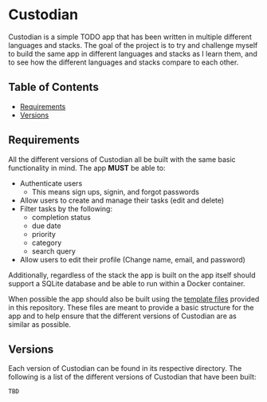 # Custodian

Custodian is a simple TODO app that has been written in multiple different languages and stacks. The goal of the project is to try and challenge myself to build the same app in different languages and stacks as I learn them, and to see how the different languages and stacks compare to each other.

## Table of Contents

- [Requirements](#requirements)
- [Versions](#versions)

## Requirements

All the different versions of Custodian all be built with the same basic functionality in mind. The app **MUST** be able to:

- Authenticate users
    - This means sign ups, signin, and forgot passwords
- Allow users to create and manage their tasks (edit and delete)
- Filter tasks by the following:
    - completion status
    - due date
    - priority
    - category
    - search query
- Allow users to edit their profile (Change name, email, and password)

Additionally, regardless of the stack the app is built on the app itself should support a SQLite database and be able to run within a Docker container.

When possible the app should also be built using the [template files](template) provided in this repository. These files are meant to provide a basic structure for the app and to help ensure that the different versions of Custodian are as similar as possible.

## Versions

Each version of Custodian can be found in its respective directory. The following is a list of the different versions of Custodian that have been built:

    TBD
